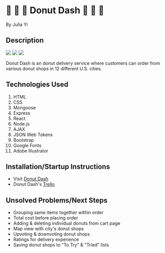 # 🍩 🍩 🍩 Donut Dash 🍩 🍩 🍩

By Julia Yi

## Description

![](http://i.imgur.com/BhZcoh3.png)
![](http://i.imgur.com/ZAQqpqR.png)
![](http://i.imgur.com/q3BSOBd.png)

Donut Dash is an donut delivery service where customers can order from various donut shops in 12 different U.S. cities. 

## Technologies Used

1. HTML
2. CSS
3. Mongoose
4. Express
5. React
6. Node.js
7. AJAX
8. JSON Web Tokens
9. Bootstrap
10. Google Fonts
11. Adobe Illustrator

## Installation/Startup Instructions

* Visit [Donut Dash](https://donut-dash.herokuapp.com/)
* Donut Dash's [Trello](https://trello.com/b/IT5DB4TM/donut-dash)

## Unsolved Problems/Next Steps

* Grouping same items together within order
* Total cost before placing order
* Adding & deleting individual donuts from  cart page
* Map view with city's donut shops
* Upvoting & downvoting donut shops
* Ratings for delivery experience
* Saving donut shops to "To Try" & "Tried" lists
